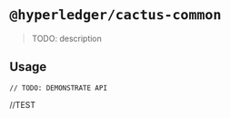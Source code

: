 # `@hyperledger/cactus-common`

> TODO: description

## Usage

```
// TODO: DEMONSTRATE API
```

//TEST
